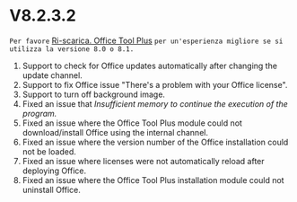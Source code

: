 # V8.2.3.2

`Per favore` [Ri-scarica. Office Tool Plus](http://otp.landian.vip/) `per un'esperienza migliore se si utilizza la versione 8.0 o 8.1.`

1. Support to check for Office updates automatically after changing the update channel.
2. Support to fix Office issue "There's a problem with your Office license".
3. Support to turn off background image.
4. Fixed an issue that *Insufficient memory to continue the execution of the program.*
5. Fixed an issue where the Office Tool Plus module could not download/install Office using the internal channel.
6. Fixed an issue where the version number of the Office installation could not be loaded.
7. Fixed an issue where licenses were not automatically reload after deploying Office.
8. Fixed an issue where the Office Tool Plus installation module could not uninstall Office.
